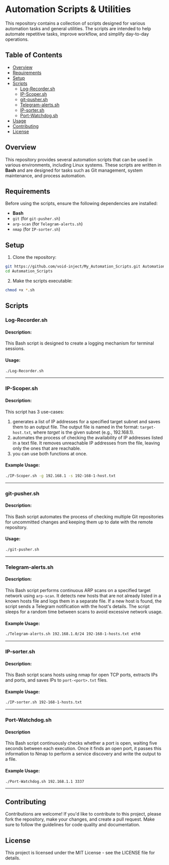 # Automation Scripts & Utilities

This repository contains a collection of scripts designed for various automation tasks and general utilities. The scripts are intended to help automate repetitive tasks, improve workflow, and simplify day-to-day operations.

## Table of Contents

- [Overview](#overview)
- [Requirements](#requirements)
- [Setup](#setup)
- [Scripts](#scripts)
    - [Log-Recorder.sh](#log-recordersh)
    - [IP-Scoper.sh](#ip-scopersh)
    - [git-pusher.sh](#git-pushersh)
    - [Telegram-alerts.sh](#telegram-alertssh)
    - [IP-sorter.sh](ip-sortersh)
    - [Port-Watchdog.sh](#port-watchdogsh)
- [Usage](#usage)
- [Contributing](#contributing)
- [License](#license)

## Overview

This repository provides several automation scripts that can be used in various environments, including Linux systems. These scripts are written in **Bash** and are designed for tasks such as Git management, system maintenance, and process automation.

## Requirements

Before using the scripts, ensure the following dependencies are installed:

- **Bash**
- `git` (for `git-pusher.sh`) 
- `arp-scan` (for `Telegram-alerts.sh`)
- `nmap` (for `IP-sorter.sh`)

## Setup

1. Clone the repository:
```bash
git https://github.com/void-inject/My_Automation_Scripts.git Automation_Scripts
cd Automation_Scripts
```

2. Make the scripts executable:
```bash
chmod +x *.sh
```

## Scripts

### Log-Recorder.sh

#### Description:

This Bash script is designed to create a logging mechanism for terminal sessions.

#### Usage:

```bash
./Log-Recorder.sh
```

---

### IP-Scoper.sh

#### Description:

This script has 3 use-cases:
1. generates a list of IP addresses for a specified target subnet and saves them to an output file. The output file is named in the format: `target-host.txt`, where _target_ is the given subnet (e.g., 192.168.1).
2. automates the process of checking the availability of IP addresses listed in a text file. It removes unreachable IP addresses from the file, leaving only the ones that are reachable.
3. you can use both functions at once.

#### Example Usage:

```bash
./IP-Scoper.sh -g 192.168.1 -s 192-168-1-host.txt
```

---

### git-pusher.sh

#### Description:

This Bash script automates the process of checking multiple Git repositories for uncommitted changes and keeping them up to date with the remote repository.

#### Usage:

```bash
./git-pusher.sh
```

---

### Telegram-alerts.sh

#### Description:

This Bash script performs continuous ARP scans on a specified target network using `arp-scan`. It detects new hosts that are not already listed in a known hosts file and logs them in a separate file. If a new host is found, the script sends a Telegram notification with the host's details. The script sleeps for a random time between scans to avoid excessive network usage.

#### Example Usage:

```bash
./Telegram-alerts.sh 192.168.1.0/24 192-168-1-hosts.txt eth0
```

---

### IP-sorter.sh

#### Description:

This Bash script scans hosts using nmap for open TCP ports, extracts IPs and ports, and saves IPs to `port-<port>.txt` files.
#### Example Usage:

```bash
./IP-sorter.sh 192-168-1-hosts.txt
```

---

### Port-Watchdog.sh

#### Description

This Bash script continuously checks whether a port is open, waiting five seconds between each execution. Once it finds an open port, it passes this information to Nmap to perform a service discovery and write the output to a file.

#### Example Usage:

```bash
./Port-Watchdog.sh 192.168.1.1 3337
```

---

## Contributing

Contributions are welcome! If you'd like to contribute to this project, please fork the repository, make your changes, and create a pull request. Make sure to follow the guidelines for code quality and documentation.

## License

This project is licensed under the MIT License - see the LICENSE file for details.
